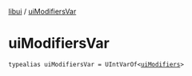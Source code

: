 [libui](README.md) / [uiModifiersVar](ui-modifiers-var.md)

# uiModifiersVar

`typealias uiModifiersVar = UIntVarOf<`[`uiModifiers`](ui-modifiers.md)`>`
